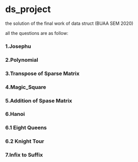 # ds_project
the solution of the final work of data struct (BUAA SEM 2020)

all the questions are as follow:

### 1.Josephu

### 2.Polynomial

### 3.Transpose of Sparse Matrix

### 4.Magic_Square

### 5.Addition of Spase Matrix

### 6.Hanoi

### 6.1 Eight Queens

### 6.2 Knight Tour

### 7.Infix to Suffix